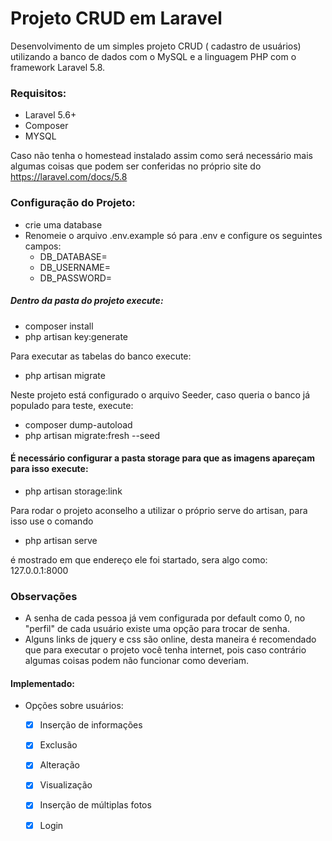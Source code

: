 
# Projeto CRUD em Laravel
Desenvolvimento de um simples projeto CRUD ( cadastro de usuários) utilizando a banco de dados com o MySQL e a linguagem PHP com o framework Laravel 5.8.

### Requisitos:
* Laravel 5.6+
* Composer
* MYSQL

Caso não tenha o homestead instalado assim como será necessário mais algumas coisas
que podem ser conferidas no próprio site do https://laravel.com/docs/5.8


### Configuração do Projeto:
* crie uma database
* Renomeie o arquivo .env.example só para .env e configure os seguintes campos:
  - DB_DATABASE=
  - DB_USERNAME=
  - DB_PASSWORD=

##### Dentro da pasta do projeto execute:
* composer install
* php artisan key:generate

Para executar as tabelas do banco execute:
* php artisan migrate

Neste projeto está configurado o arquivo Seeder, caso queria o banco já populado para teste, execute:
* composer dump-autoload
* php artisan migrate:fresh --seed

#### É necessário configurar a pasta storage para que as imagens apareçam para isso execute:</h4>
* php artisan storage:link

Para rodar o projeto aconselho a utilizar o próprio serve do artisan, para isso use o comando
* php artisan serve

 é mostrado em que endereço ele foi startado, sera algo como: 127.0.0.1:8000


### Observações
- A senha de cada pessoa já vem configurada por default como 0, no "perfil" de cada usuário existe uma opção para trocar de senha.
- Alguns links de jquery e css são online, desta maneira é recomendado que para executar o projeto você tenha internet, pois caso contrário algumas coisas podem não funcionar como deveriam.

#### Implementado:
 * Opções sobre usuários:
   - [x] Inserção de informações
   - [x] Exclusão
   - [x] Alteração
   - [x] Visualização
   - [x] Inserção de múltiplas fotos
   - [x] Login
 


